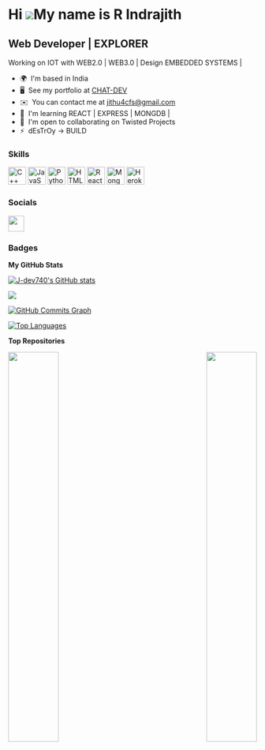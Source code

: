 Hi ![](https://user-images.githubusercontent.com/18350557/176309783-0785949b-9127-417c-8b55-ab5a4333674e.gif)My name is R Indrajith
===================================================================================================================================

Web Developer | EXPLORER
------------------------

Working on IOT with WEB2.0 | WEB3.0 | Design EMBEDDED SYSTEMS |

* 🌍  I'm based in India
* 🖥️  See my portfolio at [CHAT-DEV](http://ch-a-t.herokuapp.com)
* ✉️  You can contact me at [jithu4cfs@gmail.com](mailto:jithu4cfs@gmail.com)
* 🧠  I'm learning REACT | EXPRESS | MONGDB |
* 🤝  I'm open to collaborating on Twisted Projects
* ⚡  dEsTrOy -> BUILD

### Skills


<p align="left">
<a href="https://docs.microsoft.com/en-us/cpp/?view=msvc-170" target="_blank" rel="noreferrer"><img src="https://raw.githubusercontent.com/danielcranney/readme-generator/main/public/icons/skills/cplusplus-colored.svg" width="36" height="36" alt="C++" /></a>
<a href="https://developer.mozilla.org/en-US/docs/Web/JavaScript" target="_blank" rel="noreferrer"><img src="https://raw.githubusercontent.com/danielcranney/readme-generator/main/public/icons/skills/javascript-colored.svg" width="36" height="36" alt="JavaScript" /></a>
<a href="https://www.python.org/" target="_blank" rel="noreferrer"><img src="https://raw.githubusercontent.com/danielcranney/readme-generator/main/public/icons/skills/python-colored.svg" width="36" height="36" alt="Python" /></a>
<a href="https://developer.mozilla.org/en-US/docs/Glossary/HTML5" target="_blank" rel="noreferrer"><img src="https://raw.githubusercontent.com/danielcranney/readme-generator/main/public/icons/skills/html5-colored.svg" width="36" height="36" alt="HTML5" /></a>
<a href="https://reactjs.org/" target="_blank" rel="noreferrer"><img src="https://raw.githubusercontent.com/danielcranney/readme-generator/main/public/icons/skills/react-colored.svg" width="36" height="36" alt="React" /></a>
<a href="https://www.mongodb.com/" target="_blank" rel="noreferrer"><img src="https://raw.githubusercontent.com/danielcranney/readme-generator/main/public/icons/skills/mongodb-colored.svg" width="36" height="36" alt="MongoDB" /></a>
<a href="https://www.heroku.com/" target="_blank" rel="noreferrer"><img src="https://raw.githubusercontent.com/danielcranney/readme-generator/main/public/icons/skills/heroku-colored.svg" width="36" height="36" alt="Heroku" /></a>
</p>


### Socials

<p align="left"> <a href="https://www.github.com/J-dev740" target="_blank" rel="noreferrer"><img src="https://raw.githubusercontent.com/danielcranney/readme-generator/main/public/icons/socials/github.svg" width="32" height="32" /></a></p>

### Badges

<b>My GitHub Stats</b>

<a href="http://www.github.com/J-dev740"><img src="https://github-readme-stats.vercel.app/api?username=J-dev740&show_icons=true&hide=prs,contribs&count_private=true&title_color=ef4444&text_color=ffffff&icon_color=0891b2&bg_color=1c1917&hide_border=true&show_icons=true" alt="J-dev740's GitHub stats" /></a>

<a href="http://www.github.com/J-dev740"><img src="https://github-readme-streak-stats.herokuapp.com/?user=J-dev740&stroke=ffffff&background=1c1917&ring=ef4444&fire=ef4444&currStreakNum=ffffff&currStreakLabel=ef4444&sideNums=ffffff&sideLabels=ffffff&dates=ffffff&hide_border=true" /></a>

<a href="http://www.github.com/J-dev740"><img src="https://activity-graph.herokuapp.com/graph?username=J-dev740&bg_color=1c1917&color=ffffff&line=0891b2&point=ffffff&area_color=1c1917&area=true&hide_border=true&custom_title=GitHub%20Commits%20Graph" alt="GitHub Commits Graph" /></a>

<a href="https://github.com/J-dev740" align="left"><img src="https://github-readme-stats.vercel.app/api/top-langs/?username=J-dev740&langs_count=10&title_color=ef4444&text_color=ffffff&icon_color=0891b2&bg_color=1c1917&hide_border=true&locale=en&custom_title=Top%20%Languages" alt="Top Languages" /></a>

<b>Top Repositories</b>

<div width="100%" align="center"><a href="https://github.com/J-dev740/demo_deploy" align="left"><img align="left" width="45%" src="https://github-readme-stats.vercel.app/api/pin/?username=J-dev740&repo=demo_deploy&title_color=ef4444&text_color=ffffff&icon_color=0891b2&bg_color=1c1917&hide_border=true&locale=en" /></a><a href="https://github.com/J-dev740/esp" align="right"><img align="right" width="45%" src="https://github-readme-stats.vercel.app/api/pin/?username=J-dev740&repo=esp&title_color=ef4444&text_color=ffffff&icon_color=0891b2&bg_color=1c1917&hide_border=true&locale=en" /></a></div><br /><br /><br /><br /><br /><br /><br />
